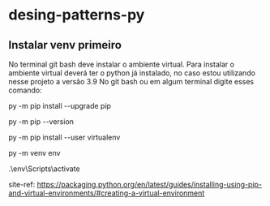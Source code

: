 # desing-patterns-py


## Instalar venv primeiro

No terminal git bash deve instalar o ambiente virtual.
Para instalar o ambiente virtual deverá ter o python já instalado, no caso estou utilizando nesse projeto a versão 3.9
No git bash ou em algum terminal digite esses comando:

  py -m pip install --upgrade pip

  py -m pip --version
  
  py -m pip install --user virtualenv
  
  py -m venv env
  
  .\env\Scripts\activate
  
 site-ref: https://packaging.python.org/en/latest/guides/installing-using-pip-and-virtual-environments/#creating-a-virtual-environment

